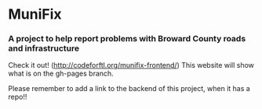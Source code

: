 # MuniFix
### A project to help report problems with Broward County roads and infrastructure

Check it out! (http://codeforftl.org/munifix-frontend/) This website will show what is on the gh-pages branch.

Please remember to add a link to the backend of this project, when it has a repo!!
